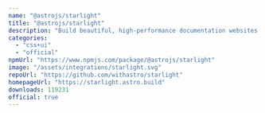 ```yaml
---
name: "@astrojs/starlight"
title: "@astrojs/starlight"
description: "Build beautiful, high-performance documentation websites with Astro"
categories:
  - "css+ui"
  - "official"
npmUrl: "https://www.npmjs.com/package/@astrojs/starlight"
image: "/assets/integrations/starlight.svg"
repoUrl: "https://github.com/withastro/starlight"
homepageUrl: "https://starlight.astro.build"
downloads: 119231
official: true
---
```

